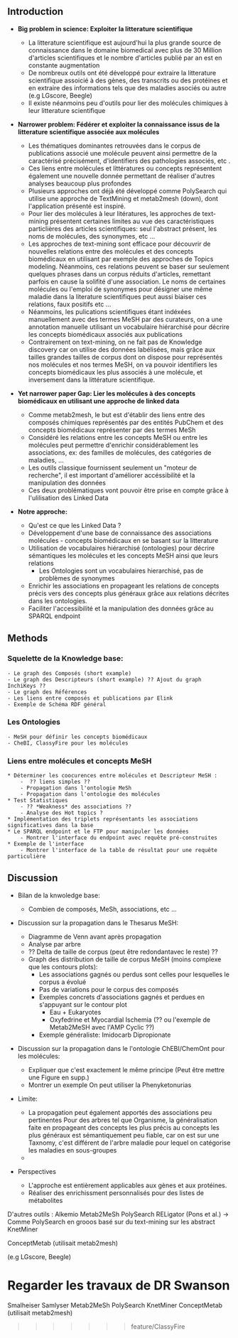 ## Introduction 


- **Big problem in science: Exploiter la litterature scientifique**

	- La litterature scientifique est aujourd'hui la plus grande source de connaissance dans le domaine biomedical avec plus de 30 Million d'articles scientifiques et le nombre d'articles publié par an est en constante augmentation
	- De nombreux outils ont été développé pour extraire la litterature scientifique assoicié à des gènes, des transcrits ou des protéines et en extraire des informations tels que des maladies asociés ou autre (e.g LGscore, Beegle)
	- Il existe néanmoins peu d'outils pour lier des molécules chimiques à leur litterature scientifique


- **Narrower problem: Fédérer et exploiter la connaissance issus de la litterature scientifique associée aux molécules**

	- Les thématiques dominantes retrouvées dans le corpus de publications associé une molécule peuvent ainsi permettre de la caractérisé précisément, d'identifiers des pathologies associés, etc .
	- Ces liens entre molécules et littératures ou concepts représentent également une nouvelle donnée permettant de réaliser d'autres analyses beaucoup plus profondes
	- Plusieurs approches ont déjà été développé comme PolySearch qui utilise une approche de TextMining et metab2mesh (down), dont l'application présenté est inspiré.
	- Pour lier des molécules à leur litératures, les approches de text-mining présentent certaines limites au vue des caractéristiques particlières des articles scientifiques: seul l'abstract présent, les noms de molécules, des synonymes, etc ... 
	- Les approches de text-mining sont efficace pour découvrir de nouvelles relations entre des molécules et des concepts biomédicaux en utilisant par exemple des approches de Topics modeling. Néanmoins, ces relations peuvent se baser sur seulement quelques phrases dans un corpus réduits d'articles, remettant parfois en cause la solifité d'une association. Le noms de certaines molécules ou l'emploi de synonymes pour désigner une même maladie dans la literature scientifiques peut aussi biaiser ces relations, faux positifs etc ...
	- Néanmoins, les pulications scientifiques étant indéxées manuellement avec des termes MeSH par des curateurs, on a une annotation manuelle utilisant un vocabulaire hiérarchisé pour décrire les concepts biomédicaux associés aux publications
	- Contrairement on text-mining, on ne fait pas de Knowledge discovery car on utilise des données labélisées, mais grâce aux tailles grandes tailles de corpus dont on dispose pour représentés nos molécules et nos termes MeSH, on va pouvoir identifiers les concepts biomédicaux les plus associés à une molécule, et inversement dans la littérature scientifique.


- **Yet narrower paper Gap: Lier les molécules à des concepts biomédicaux en utilisant une approche de linked data**
	

	- Comme metab2mesh, le but est d'établir des liens entre des composés chimiques représentés par des entités PubChem et des concepts biomédicaux représenter par des termes MeSh
	- Considéré les relations entre les concepts MeSH ou entre les molécules peut permettre d'enrichir considérablement les associations, ex: des familles de molécules, des catégories de maladies, ...
	- Les outils classique fournissent seulement un "moteur de recherche", il est important d'améliorer accéssibilité et la manipulation des données 
	- Ces deux problématiques vont pouvoir être prise en compte grâce à l'ulilisation des Linked Data 


- **Notre approche:**
	- Qu'est ce que les Linked Data ?
	- Développement d'une base de connaissance des associations molécules - concepts biomédicaux en se basant sur la litterature
	- Utilisation de vocabulaires hiérarchisé (ontologies) pour décrire sémantiques les molécules et les concepts MeSH ainsi que leurs relations
		- Les Ontologies sont un vocabulaires hierarchisé, pas de problèmes de synonymes 
	- Enrichir les associations en propageant les relations de concepts précis vers des concepts plus généraux grâce aux relations décrites dans les ontologies.
	- Faciliter l'accessibilité et la manipulation des données grâce au SPARQL endpoint



## Methods

### Squelette de la Knowledge base:

	- Le graph des Composés (short example)
	- Le graph des Descripteurs (short example) ?? Ajout du graph InchiKeys ??
	- Le graph des Références
	- Les liens entre composés et publications par Elink
	- Exemple de Schéma RDF général

### Les Ontologies

	- MeSH pour définir les concepts biomédicaux
	- CheBI, ClassyFire pour les molécules

### Liens entre molécules et concepts MeSH
	* Déterminer les coocurences entre molécules et Descripteur MeSH :
		-  ?? liens simples ??	
		- Propagation dans l'ontologie MeSh
		- Propagation dans l'ontologie des molécules
	* Test Statistiques
		- ?? *Weakness* des associations ??
		- Analyse des Hot topics ?
	* Implémentation des triplets représentants les associations significatives dans la base
	* Le SPARQL endpoint et le FTP pour manipuler les données
		- Montrer l'interface du endpoint avec requête pré-construites
	* Exemple de l'interface
		- Montrer l'interface de la table de résultat pour une requête particulière
		

## Discussion

- Bilan de la knwoledge base:
	- Combien de composés, MeSh, associations, etc ...

- Discussion sur la propagation dans le Thesarus MeSH:
	- Diagramme de Venn avant après propagation
	- Analyse par arbre
	- ?? Delta de taille de corpus (peut être redondantavec le reste) ??
	- Graph des distribution de taille de corpus MeSH (moins complexe que les contours plots):
		* Les associations gagnés ou perdus sont celles pour lesquelles le corpus a évolué
		* Pas de variations  pour le corpus des composés
		* Exemples concrets d'associations gagnés et perdues en s'appuyant sur le contour plot
			- Eau + Eukaryotes	
			- Oxyfedrine et Myocardial Ischemia (?? ou l'exemple de Metab2MeSH avec l'AMP Cyclic ??)
		* Exemple généraliste: Imidocarb Dipropionate
- Discussion sur la propagation dans le l'ontologie ChEBI/ChemOnt pour les molécules:
	- Expliquer que c'est exactement le même principe (Peut être mettre une Figure en supp.)
	- Montrer un exemple On peut utiliser la Phenyketonurias
- Limite:
	- La propagation peut également apportés des associations peu pertinentes
		Pour des arbres tel que Organisme, la généralisation faite en propageant des concepts les plus précis au concepts les plus généraux est sémantiquement peu fiable, car on est sur une Taxnomy, c'est différent de l'arbre maladie pour lequel on catégorise les maladies en sous-groupes
	- 
- Perspectives	
	- L'approche est entièrement applicables aux gènes et aux protéines.
	- Réaliser des enrichissment personnalisés pour des listes de métabolites


D'autres outils :
Alkemio
Metab2MeSh
PolySearch
RELigator (Pons et al.) -> Comme PolySearch en grooos basé sur du text-mining sur les abstract
KnetMiner

ConceptMetab (utilisait metab2mesh)


 (e.g LGscore, Beegle)

Regarder les travaux de DR Swanson
=======
Smalheiser
Samlyser
Metab2MeSh
PolySearch
KnetMiner
ConceptMetab (utilisait metab2mesh)


>>>>>>> feature/ClassyFire
